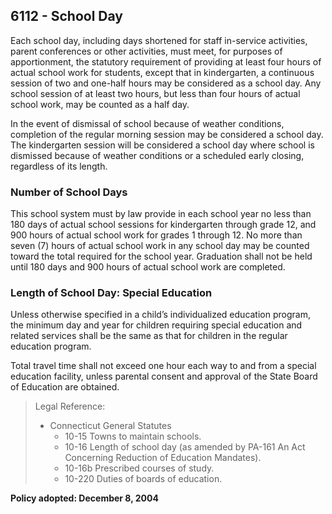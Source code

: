 ## 6112 - School Day

Each school day, including days shortened for staff in-service activities, parent conferences or other activities, must meet, for purposes of apportionment, the statutory requirement of providing at least four hours of actual school work for students, except that in kindergarten, a continuous session of two and one-half hours may be considered as a school day. Any school session of at least two hours, but less than four hours of actual school work, may be counted as a half day.

In the event of dismissal of school because of weather conditions, completion of the regular morning session may be considered a school day. The kindergarten session will be considered a school day where school is dismissed because of weather conditions or a scheduled early closing, regardless of its length.

### Number of School Days

This school system must by law provide in each school year no less than 180 days of actual school sessions for kindergarten through grade 12, and 900 hours of actual school work for grades 1 through 12. No more than seven (7) hours of actual school work in any school day may be counted toward the total required for the school year. Graduation shall not be held until 180 days and 900 hours of actual school work are completed.

### Length of School Day: Special Education

Unless otherwise specified in a child’s individualized education program, the minimum day and year for children requiring special education and related services shall be the same as that for children in the regular education program.

Total travel time shall not exceed one hour each way to and from a special education facility, unless parental consent and approval of the State Board of Education are obtained.

> Legal Reference: 
> 
> * Connecticut General Statutes
>   * 10-15 Towns to maintain schools.
>   * 10-16 Length of school day (as amended by PA-161 An Act Concerning Reduction of Education Mandates).
>   * 10-16b Prescribed courses of study.
>   * 10-220 Duties of boards of education.

**Policy adopted:  December 8, 2004**


